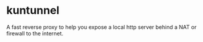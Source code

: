# kuntunnel
A fast reverse proxy to help you expose a local  http server behind a NAT or firewall to the internet. 

